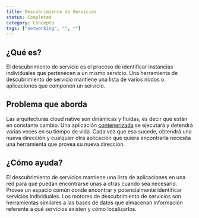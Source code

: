 ```yaml
---
title: Descubrimiento de Servicios
status: Completed
category: Concepto
tags: ["networking", "", ""]
---
```


## ¿Qué es?

El descubrimiento de servicio es el proceso de identificar instancias individuales que pertenecen a un mismo servicio.
Una herramienta de descubrimiento de servicio mantiene una lista de varios nodos o aplicaciones que componen un servicio.

## Problema que aborda

Las arquitecturas cloud native son dinámicas y fluidas, es decir que están en constante cambio.
Una aplicación [contenerizada](/es/containerization/) se ejecutará y detendrá varias veces en su tiempo de vida.
Cada vez que eso sucede, obtendrá una nueva dirección y
cualquier otra aplicación que quiera encontrarla necesita una herramienta que provea su nueva dirección.

## ¿Cómo ayuda?

El descubrimiento de servicios mantiene una lista de aplicaciones en una red para que puedan encontrarse unas a otras cuando sea necesario.
Provee un espacio común donde encontrar y potencialmente identificar servicios individuales.
Los motores de descubrimiento de servicios son herramientas similares a las bases de datos que almacenan información referente a qué servicios existen y cómo localizarlos.